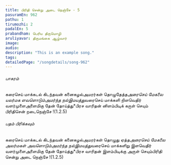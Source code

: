 ```yaml
---
title: பிரிதி சென்று அடை நெஞ்சே - 5
pasuramEn: 962
pathu: 1
tirumozhi: 2
padalEn: 5
prabandham: பெரிய திருமொழி
aruliyavar: திருமங்கை ஆழ்வார்
image: 
audio: 
description: "This is an example song."
tags: 
detailedPage: "/songdetails/song-962"
---
```

###### பாசுரம்

கரைசெய் மாக்கடல் கிடந்தவன் கனைகழல்அமரர்கள் தொழுதேத்த*அரைசெய் மேகலை யலர்மக ளவளொடும்அமர்ந்த நல்இமயத்து*வரைசெய் மாக்களி றிளவெதிர் வளர்முளைஅளைமிகு தேன் தோய்த்து*பிரச வாரிதன் னிளம்பிடிக் கருள் செயும் பிரிதிசென் றடைநெஞ்சே !(1.2.5)

###### பதம் பிரிக்கவும்

கரைசெய் மாக்கடல் கிடந்தவன் கனைகழல்அமரர்கள் தொழுது ஏத்த*அரைசெய் மேகலை அலர்மகள் அவளொடும்அமர்ந்த நல்இமயத்து*வரைசெய் மாக்களிறு இளவெதிர் வளர்முளைஅளைமிகு தேன் தோய்த்து*பிரச வாரிதன் இளம்பிடிக்கு அருள் செயும்பிரிதி சென்று அடை நெஞ்சே !(1.2.5)